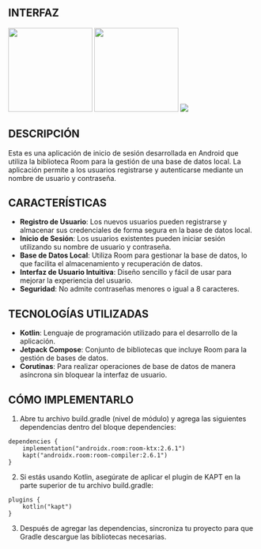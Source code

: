 ## INTERFAZ
<img src="https://github.com/user-attachments/assets/b437af99-614b-4657-ae55-77284e19f466" width="170"/>
<img src="https://github.com/user-attachments/assets/f604dc28-f862-467d-a51e-ed54fd7c4874" width="170"/>
<img src="https://github.com/user-attachments/assets/2367925a-05e8-4089-8f87-29d1f314001e"/>


## DESCRIPCIÓN
Esta es una aplicación de inicio de sesión desarrollada en Android que utiliza la biblioteca Room para la gestión de una base de datos local. La aplicación permite a los usuarios registrarse y autenticarse mediante un nombre de usuario y contraseña.

## CARACTERÍSTICAS
  - **Registro de Usuario**: Los nuevos usuarios pueden registrarse y almacenar sus credenciales de forma segura en la base de datos local.
  - **Inicio de Sesión**: Los usuarios existentes pueden iniciar sesión utilizando su nombre de usuario y contraseña.
  - **Base de Datos Local**: Utiliza Room para gestionar la base de datos, lo que facilita el almacenamiento y recuperación de datos.
  - **Interfaz de Usuario Intuitiva**: Diseño sencillo y fácil de usar para mejorar la experiencia del usuario.
  - **Seguridad**: No admite contraseñas menores o igual a 8 caracteres.
    
## TECNOLOGÍAS UTILIZADAS
  - **Kotlin**: Lenguaje de programación utilizado para el desarrollo de la aplicación.
  - **Jetpack Compose**: Conjunto de bibliotecas que incluye Room para la gestión de bases de datos.
  - **Corutinas**: Para realizar operaciones de base de datos de manera asíncrona sin bloquear la interfaz de usuario.

## CÓMO IMPLEMENTARLO
1. Abre tu archivo build.gradle (nivel de módulo) y agrega las siguientes dependencias dentro del bloque dependencies:
```
dependencies {
    implementation("androidx.room:room-ktx:2.6.1")
    kapt("androidx.room:room-compiler:2.6.1")
}
```
2. Si estás usando Kotlin, asegúrate de aplicar el plugin de KAPT en la parte superior de tu archivo build.gradle:
```
plugins {
    kotlin("kapt")
}
```
3. Después de agregar las dependencias, sincroniza tu proyecto para que Gradle descargue las bibliotecas necesarias.
